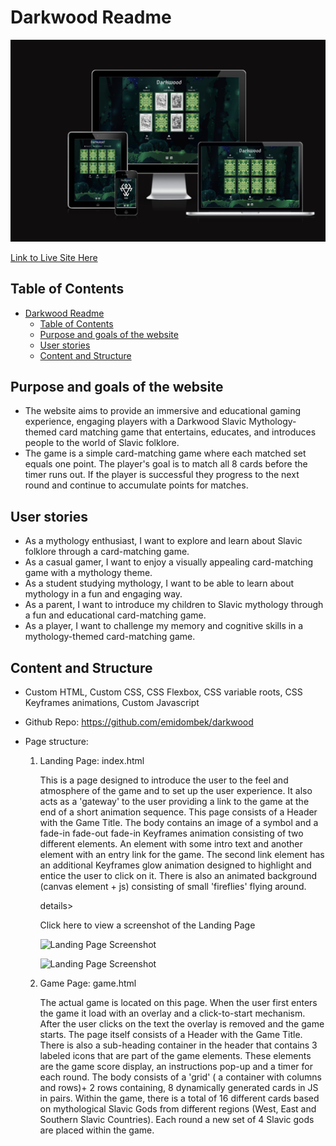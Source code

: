 # Darkwood Readme
![Devices Preview](images/darkwood_screens.png)

[Link to Live Site Here](https://emidombek.github.io/darkwood/)
## Table of Contents ## 
- [Darkwood Readme](#darkwood-readme)
  - [Table of Contents](#table-of-contents)
  - [Purpose and goals of the website](#purpose-and-goals-of-the-website)
  - [User stories](#user-stories)
  - [Content and Structure](#content-and-structure)

## Purpose and goals of the website

 - The website aims to provide an immersive and educational gaming experience, engaging players with a Darkwood Slavic Mythology-themed card matching game that entertains, educates, and introduces people to the world of Slavic folklore. 
 - The game is a simple card-matching game where each matched set equals one point. The player's goal is to match all 8 cards before the timer runs out. If the player is successful they progress to the next round and continue to accumulate points for matches.
## User stories

- As a mythology enthusiast, I want to explore and learn about Slavic folklore through a card-matching game.
- As a casual gamer, I want to enjoy a visually appealing card-matching game with a mythology theme.
- As a student studying mythology, I want to be able to learn about mythology in a fun and engaging way.
- As a parent, I want to introduce my children to Slavic mythology through a fun and educational card-matching game.
- As a player, I want to challenge my memory and cognitive skills in a mythology-themed card-matching game.
## Content and Structure

- Custom HTML, Custom CSS, CSS Flexbox, CSS variable roots, CSS Keyframes animations, Custom Javascript
- Github Repo: <https://github.com/emidombek/darkwood>
- Page structure:
     
   1. Landing Page: index.html
   
      This is a page designed to introduce the user to the feel and atmosphere of the game and to set up the user experience. It also acts as a 'gateway' to the user providing a link to the game at the end of a short animation sequence. 
      This page consists of a Header with the Game Title. The body contains an image of a symbol and a fade-in fade-out fade-in Keyframes animation consisting of two different elements. 
      An element with some intro text and another element with an entry link for the game. The second link element has an additional Keyframes glow animation designed to highlight and entice the user to click on it.
      There is also an animated background (canvas element + js) consisting of small 'fireflies' flying around.

      details>
       <summary>Click here to view a screenshot of the Landing Page</summary>
  
       ![Landing Page Screenshot](/docs/images/)

       ![Landing Page Screenshot](/docs/images/)
  
       </details>
  
   2. Game Page: game.html
   
      The actual game is located on this page. 
      When the user first enters the game it load with an overlay and a click-to-start mechanism. After the user clicks on the text the overlay is removed and the game starts.
      The page itself consists of a Header with the Game Title. There is also a sub-heading container in the header that contains 3 labeled icons that are part of the game elements. These elements are the game score display, an instructions pop-up and a timer for each round.
      The body consists of a 'grid' ( a container with columns and rows)+ 2 rows containing, 8 dynamically generated cards in JS in pairs.
      Within the game, there is a total of 16 different cards based on mythological Slavic Gods from different regions (West, East and Southern Slavic Countries). Each round a new set of 4 Slavic gods are placed within the game.
      

  
  



  






